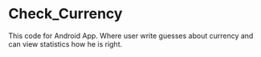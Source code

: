# Check_Currency

This code for Android App.
Where user write guesses about currency and can view statistics how he is right.
